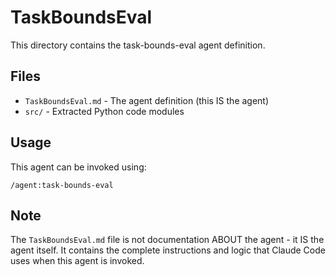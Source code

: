 # TaskBoundsEval

This directory contains the task-bounds-eval agent definition.

## Files

- `TaskBoundsEval.md` - The agent definition (this IS the agent)
- `src/` - Extracted Python code modules

## Usage

This agent can be invoked using:
```
/agent:task-bounds-eval
```

## Note

The `TaskBoundsEval.md` file is not documentation ABOUT the agent - it IS the agent itself.
It contains the complete instructions and logic that Claude Code uses when this agent is invoked.
